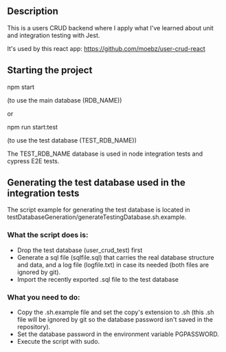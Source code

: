 ## Description

This is a users CRUD backend where I apply what I've learned about unit and integration testing with Jest.

It's used by this react app:
https://github.com/moebz/user-crud-react

## Starting the project

npm start

(to use the main database (RDB_NAME))

or

npm run start:test

(to use the test database (TEST_RDB_NAME))

The TEST_RDB_NAME database is used in node integration tests and cypress E2E tests. 

## Generating the test database used in the integration tests

The script example for generating the test database is located in testDatabaseGeneration/generateTestingDatabase.sh.example.

### What the script does is:

- Drop the test database (user_crud_test) first
- Generate a sql file (sqlfile.sql) that carries the real database structure and data, and a log file (logfile.txt) in case its needed (both files are ignored by git).
- Import the recently exported .sql file to the test database

### What you need to do:

- Copy the .sh.example file and set the copy's extension to .sh (this .sh file will be ignored by git so the database password isn't saved in the repository).
- Set the database password in the environment variable PGPASSWORD.
- Execute the script with sudo.
